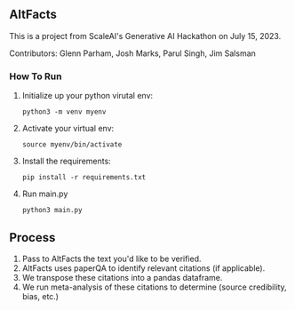 ## AltFacts

This is a project from ScaleAI's Generative AI Hackathon on July 15, 2023.

Contributors: Glenn Parham, Josh Marks, Parul Singh, Jim Salsman

### How To Run

1. Initialize up your python virutal env:

   `python3 -m venv myenv`

2. Activate your virtual env:

   `source myenv/bin/activate`

3. Install the requirements:

   `pip install -r requirements.txt`

4. Run main.py

   `python3 main.py`

## Process

1. Pass to AltFacts the text you'd like to be verified.
2. AltFacts uses paperQA to identify relevant citations (if applicable).
3. We transpose these citations into a pandas dataframe.
4. We run meta-analysis of these citations to determine (source credibility, bias, etc.)
